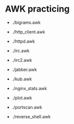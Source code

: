 # AWK practicing

- ./bigrams.awk  

- ./http_client.awk  

- ./httpd.awk  

- ./irc.awk  

- ./irc2.awk  

- ./jabber.awk  

- ./kub.awk  

- ./nginx_stats.awk  

- ./plot.awk  

- ./portscan.awk  

- ./reverse_shell.awk  

